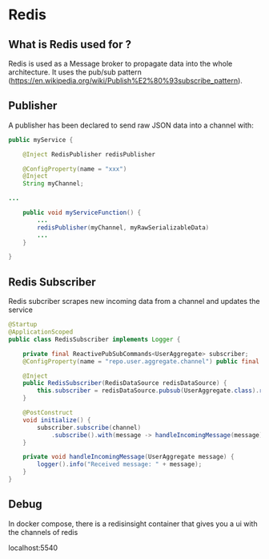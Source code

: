 # Redis

## What is Redis used for ?

Redis is used as a Message broker to propagate data into the whole architecture.
It uses the pub/sub pattern (https://en.wikipedia.org/wiki/Publish%E2%80%93subscribe_pattern).

## Publisher

A publisher has been declared to send raw JSON data into a channel with:

```java
public myService {

    @Inject RedisPublisher redisPublisher

    @ConfigProperty(name = "xxx")
    @Inject
    String myChannel;

...

    public void myServiceFunction() {
        ...
        redisPublisher(myChannel, myRawSerializableData)
        ...
    }

}
```

## Redis Subscriber

Redis subcriber scrapes new incoming data from a channel and updates the service

```java
@Startup
@ApplicationScoped
public class RedisSubscriber implements Logger {

    private final ReactivePubSubCommands<UserAggregate> subscriber;
    @ConfigProperty(name = "repo.user.aggregate.channel") public final String channel;

    @Inject
    public RedisSubscriber(RedisDataSource redisDataSource) {
        this.subscriber = redisDataSource.pubsub(UserAggregate.class).reactive();
    }

    @PostConstruct
    void initialize() {
        subscriber.subscribe(channel)
            .subscribe().with(message -> handleIncomingMessage(message));
    }

    private void handleIncomingMessage(UserAggregate message) {
        logger().info("Received message: " + message);
    }
}
```

## Debug

In docker compose, there is a redisinsight container that gives you a ui with the channels of redis

localhost:5540
